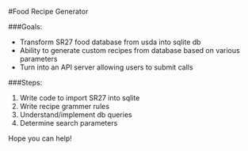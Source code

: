 #Food Recipe Generator

###Goals:

- Transform SR27 food database from usda into sqlite db
- Ability to generate custom recipes from database based on various parameters
- Turn into an API server allowing users to submit calls

###Steps:

1. Write code to import SR27 into sqlite
2. Write recipe grammer rules
3. Understand/implement db queries
4. Determine search parameters

Hope you can help!
